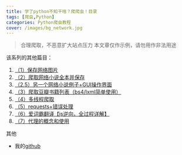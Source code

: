 ```yaml
---
title: 学了python不知干啥？爬爬虫！目录
tags: [爬虫,Python]
categories: Python爬虫教程
cover: /images/bg_network.jpg
---
```


> 合理爬取，不恶意扩大站点压力
> 本文章仅作示例，请勿用作非法用途

该系列的其他篇目：

 1. [（1）保存网络图片](https://funnysaltyfish.github.io/2021/05/24/python_spider_lesson_1/)
 2. [（2）爬取网络小说全本并保存](https://funnysaltyfish.github.io/2021/05/26/python_spider_lesson_2/)
 3. [（2.5）另一个网络小说例子+GUI操作界面 ](https://funnysaltyfish.github.io/2021/05/26/python_spider_lesson_2_5/)
 4. [（3）爬取豆瓣书籍列表（bs4/lxml简单使用）](https://funnysaltyfish.github.io/2021/05/26/python_spider_lesson_3/)
 5. [（4）多线程爬取](https://funnysaltyfish.github.io/2021/05/26/python_spider_lesson_4/)
 6. [（5）requests+错误处理](https://funnysaltyfish.github.io/2021/05/26/python_spider_lesson_5/)
 7. [（6）爱词霸翻译【js逆向，全过程详解】](https://funnysaltyfish.github.io/2021/05/26/python_spider_lesson_6/)
 8. [（7）代理的概念和使用](https://funnysaltyfish.github.io/2021/05/26/python_spider_lesson_7/)

其他
* 我的[github](https://github.com/FunnySaltyFish)